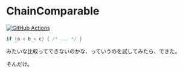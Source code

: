 # ChainComparable

[![GitHub Actions](https://img.shields.io/github/workflow/status/aetos382/ChainComparable/.NET%20Core)](https://github.com/aetos382/ChainComparable/actions?query=workflow%3A%22.NET+Core%22)

```cs
if (a < b < c) { /* ... */ }
```

みたいな比較ってできないのかな、っていうのを試してみたら、できた。

そんだけ。

